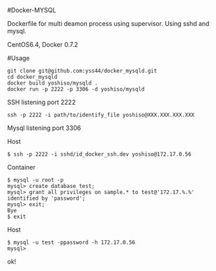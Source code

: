 #Docker-MYSQL

Dockerfile for multi deamon process using supervisor.
Using sshd and mysql.

CentOS6.4, Docker 0.7.2

#Usage

```
git clone git@github.com:yss44/docker_mysqld.git
cd docker_mysqld
docker build yoshiso/mysqld .
docker run -p 2222 -p 3306 -d yoshiso/mysqld
```


SSH listening port 2222

```
ssh -p 2222 -i path/to/identify_file yoshiso@XXX.XXX.XXX.XXX
```

Mysql listening port 3306

Host

    $ ssh -p 2222 -i sshd/id_docker_ssh.dev yoshiso@172.17.0.56

Container

```
$ mysql -u root -p
mysql> create database test;
mysql> grant all privileges on sample.* to test@'172.17.%.%' identified by 'password';
mysql> exit;
Bye
$ exit
```

Host

    $ mysql -u test -ppassword -h 172.17.0.56
    mysql>

ok!
